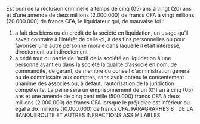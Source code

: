 Est puni de la réclusion criminelle à temps de cinq (05) ans à vingt (20) ans et d’une amende de deux millions (2.000.000) de francs CFA à vingt millions (20.000.000) de francs CFA, le liquidateur qui, de mauvaise foi :
1. a fait des biens ou du crédit de la société en liquidation, un usage qu’il savait contraire à l’intérêt de celle-ci, à des fins personnelles ou pour favoriser une autre personne morale dans laquelle il était intéressé, directement ou indirectement ;
2. a cédé tout ou partie de l’actif de la société en liquidation à une personne ayant eu dans la société la qualité d’associé en nom, de commandité, de gérant, de membre du conseil d’administration général ou de commissaire aux comptes, sans avoir obtenu le consentement unanime des associés ou, à défaut, l’autorisation de la juridiction compétente.
La peine sera un emprisonnement de un (01) an à cinq (05) ans et une amende de cinq cent mille (500.000) francs CFA à deux millions (2.000.000) de francs CFA lorsque le préjudice est inférieur ou égal à dix millions (10.000.000) de francs CFA.
PARAGRAPHES 8 : DE LA BANQUEROUTE ET AUTRES INFRACTIONS ASSIMILABLES